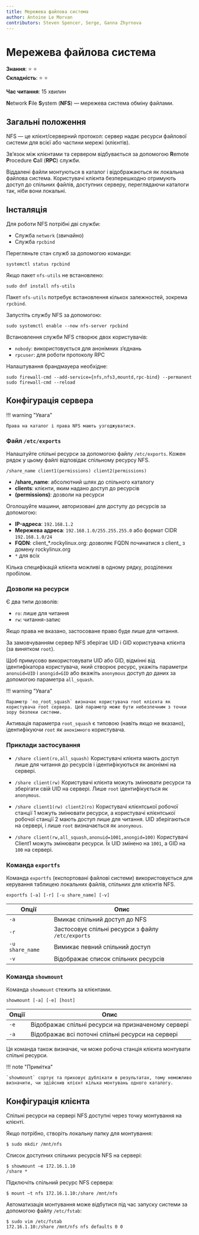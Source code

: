 ```yaml
---
title: Мережева файлова система
author: Antoine Le Morvan
contributors: Steven Spencer, Serge, Ganna Zhyrnova
---
```


# Мережева файлова система

**Знання**: :star: :star:   
**Складність**: :star: :star:

**Час читання**: 15 хвилин

**N**etwork **F**ile **S**ystem (**NFS**) — мережева система обміну файлами.

## Загальні положення

NFS — це клієнт/серверний протокол: сервер надає ресурси файлової системи для всієї або частини мережі (клієнтів).

Зв’язок між клієнтами та сервером відбувається за допомогою **R**emote **P**rocedure **C**all (**RPC**) служби.

Віддалені файли монтуються в каталог і відображаються як локальна файлова система. Користувачі клієнта безперешкодно отримують доступ до спільних файлів, доступних серверу, переглядаючи каталоги так, ніби вони локальні.

## Інсталяція

Для роботи NFS потрібні дві служби:

* Служба `network` (звичайно)
* Служба `rpcbind`

Перегляньте стан служб за допомогою команди:

```
systemctl status rpcbind
```

Якщо пакет `nfs-utils` не встановлено:

```
sudo dnf install nfs-utils
```

Пакет `nfs-utils` потребує встановлення кількох залежностей, зокрема `rpcbind`.

Запустіть службу NFS за допомогою:

```
sudo systemctl enable --now nfs-server rpcbind
```

Встановлення служби NFS створює двох користувачів:

* `nobody`: використовується для анонімних з’єднань
* `rpcuser`: для роботи протоколу RPC

Налаштування брандмауера необхідне:

```
sudo firewall-cmd --add-service={nfs,nfs3,mountd,rpc-bind} --permanent 
sudo firewall-cmd --reload
```

## Конфігурація сервера

!!! warning "Увага"

    Права на каталог і права NFS мають узгоджуватися.

### Файл `/etc/exports`

Налаштуйте спільні ресурси за допомогою файлу `/etc/exports`. Кожен рядок у цьому файлі відповідає спільному ресурсу NFS.

```
/share_name client1(permissions) client2(permissions)
```

* **/share_name**: абсолютний шлях до спільного каталогу
* **clients**: клієнти, яким надано доступ до ресурсів
* **(permissions)**: дозволи на ресурси

Оголошуйте машини, авторизовані для доступу до ресурсів за допомогою:

* **IP-адреса**: `192.168.1.2`
* **Мережева адреса**: `192.168.1.0/255.255.255.0` або формат CIDR `192.168.1.0/24`
* **FQDN**: client_*.rockylinux.org: дозволяє FQDN починатися з client_ з домену rockylinux.org
* `*` для всіх

Кілька специфікацій клієнта можливі в одному рядку, розділених пробілом.

### Дозволи на ресурси

Є два типи дозволів:

* `ro`: лише для читання
* `rw`: читання-запис

Якщо права не вказано, застосоване право буде лише для читання.

За замовчуванням сервер NFS зберігає UID і GID користувача клієнта (за винятком `root`).

Щоб примусово використовувати UID або GID, відмінні від ідентифікатора користувача, який створює ресурс, укажіть параметри `anonuid=UID` і `anongid=GID` або вкажіть `anonymous` доступ до даних за допомогою параметра `all_squash`.

!!! warning "Увага" 

    Параметр `no_root_squash` визначає користувача root клієнта як користувача root сервера. Цей параметр може бути небезпечним з точки зору безпеки системи.

Активація параметра `root_squash` є типовою (навіть якщо не вказано), ідентифікуючи `root` як `анонімного` користувача.

### Приклади застосування

* `/share client(ro,all_squash)` Користувачі клієнта мають доступ лише для читання до ресурсів і ідентифікуються як анонімні на сервері.

* `/share client(rw)` Користувачі клієнта можуть змінювати ресурси та зберігати свій UID на сервері. Лише `root` ідентифікується як `anonymous`.

* `/share client1(rw) client2(ro)` Користувачі клієнтської робочої станції 1 можуть змінювати ресурси, а користувачі клієнтської робочої станції 2 мають доступ лише для читання. UID зберігаються на сервері, і лише `root` визначається як `anonymous`.

* `/share client(rw,all_squash,anonuid=1001,anongid=100)` Користувачі Client1 можуть змінювати ресурси. Їх UID змінено на `1001`, а GID на `100` на сервері.

### Команда `exportfs`

Команда `exportfs` (експортовані файлові системи) використовується для керування таблицею локальних файлів, спільних для клієнтів NFS.

```
exportfs [-a] [-r] [-u share_name] [-v]
```

| Опції           | Опис                                              |
| --------------- | ------------------------------------------------- |
| `-a`            | Вмикає спільний доступ до NFS                     |
| `-r`            | Застосовує спільні ресурси з файлу `/etc/exports` |
| `-u share_name` | Вимикає певний спільний доступ                    |
| `-v`            | Відображає список спільних ресурсів               |

### Команда `showmount`

Команда `showmount` стежить за клієнтами.

```
showmount [-a] [-e] [host]
```

| Опції | Опис                                               |
| ----- | -------------------------------------------------- |
| `-e`  | Відображає спільні ресурси на призначеному сервері |
| `-a`  | Відображає всі поточні спільні ресурси на сервері  |

Ця команда також визначає, чи може робоча станція клієнта монтувати спільні ресурси.

!!! note "Примітка"

    `showmount` сортує та приховує дублікати в результатах, тому неможливо визначити, чи здійснив клієнт кілька монтувань одного каталогу.

## Конфігурація клієнта

Спільні ресурси на сервері NFS доступні через точку монтування на клієнті.

Якщо потрібно, створіть локальну папку для монтування:

```
$ sudo mkdir /mnt/nfs
```

Список доступних спільних ресурсів NFS на сервері:

```
$ showmount –e 172.16.1.10
/share *
```

Підключіть спільний ресурс NFS сервера:

```
$ mount –t nfs 172.16.1.10:/share /mnt/nfs
```

Автоматизація монтування може відбутися під час запуску системи за допомогою файлу `/etc/fstab`:

```
$ sudo vim /etc/fstab
172.16.1.10:/share /mnt/nfs nfs defaults 0 0
```
